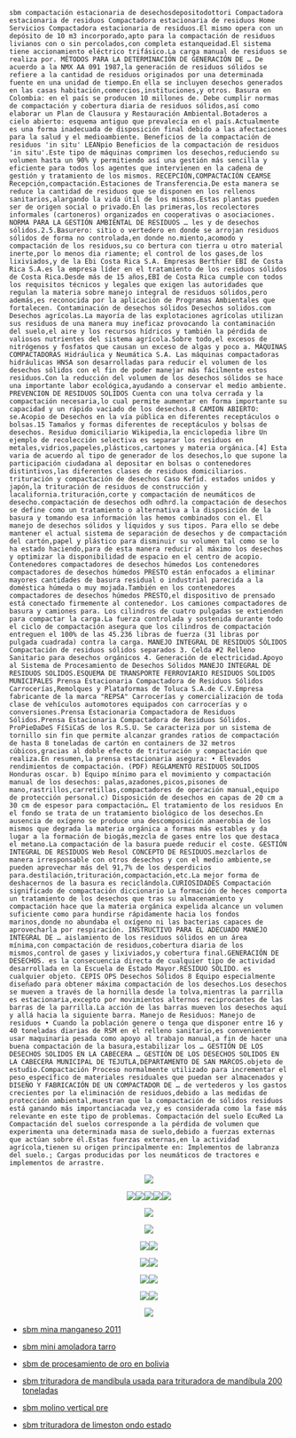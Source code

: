 
```
sbm compactación estacionaria de desechosdepositodottori Compactadora estacionaria de residuos Compactadora estacionaria de residuos Home Servicios Compactadora estacionaria de residuos.El mismo opera con un depósito de 10 m3 incorporado,apto para la compactación de residuos livianos con o sin percolados,con completa estanqueidad.El sistema tiene accionamiento eléctrico trifásico.La carga manual de residuos se realiza por. MÉTODOS PARA LA DETERMINACIÓN DE GENERACIÓN DE … De acuerdo a la NMX AA 091 1987,la generación de residuos sólidos se refiere a la cantidad de residuos originados por una determinada fuente en una unidad de tiempo.En ella se incluyen desechos generados en las casas habitación,comercios,instituciones,y otros. Basura en Colombia: en el país se producen 10 millones de. Debe cumplir normas de compactación y cobertura diaria de residuos sólidos,así como elaborar un Plan de Clausura y Restauración Ambiental.Botaderos a cielo abierto: esquema antiguo que prevalecía en el país.Actualmente es una forma inadecuada de disposición final debido a las afectaciones para la salud y el medioambiente. Beneficios de la compactación de residuos 'in situ' LEANpio Beneficios de la compactación de residuos 'in situ'.Este tipo de máquinas comprimen los desechos,reduciendo su volumen hasta un 90% y permitiendo así una gestión más sencilla y eficiente para todos los agentes que intervienen en la cadena de gestión y tratamiento de los mismos. RECEPCIÓN,COMPACTACIÓN CEAMSE Recepción,compactación.Estaciones de Transferencia.De esta manera se reduce la cantidad de residuos que se disponen en los rellenos sanitarios,alargando la vida útil de los mismos.Estas plantas pueden ser de origen social o privado.En las primeras,los recolectores informales (cartoneros) organizados en cooperativas o asociaciones. NORMA PARA LA GESTIÓN AMBIENTAL DE RESIDUOS … les y de desechos sólidos.2.5.Basurero: sitio o vertedero en donde se arrojan residuos sólidos de forma no controlada,en donde no.miento,acomodo y compactación de los residuos,su co bertura con tierra u otro material inerte,por lo menos dia riamente; el control de los gases,de los lixiviados,y de la Ebi Costa Rica S.A. Empresas Berthier EBI de Costa Rica S.A.es la empresa líder en el tratamiento de los residuos sólidos de Costa Rica.Desde más de 15 años,EBI de Costa Rica cumple con todos los requisitos técnicos y legales que exigen las autoridades que regulan la materia sobre manejo integral de residuos sólidos,pero además,es reconocida por la aplicación de Programas Ambientales que fortalecen. Contaminación de desechos sólidos Desechos solidos.com Desechos agrícolas.La mayoría de las explotaciones agrícolas utilizan sus residuos de una manera muy ineficaz provocando la contaminación del suelo,el aire y los recursos hídricos y también la pérdida de valiosos nutrientes del sistema agrícola.Sobre todo,el excesos de nitrógenos y fosfatos que causan un exceso de algas y poco a. MÁQUINAS COMPACTADORAS Hidráulica y Neumática S.A. Las máquinas compactadoras hidráulicas HNSA son desarrolladas para reducir el volumen de los desechos sólidos con el fin de poder manejar más fácilmente estos residuos.Con la reducción del volumen de los desechos sólidos se hace una importante labor ecológica,ayudando a conservar el medio ambiente. PREVENCION DE RESIDUOS SOLIDOS Cuenta con una tolva cerrada y la compactación necesaria,lo cual permite aumentar en forma importante su capacidad y un rápido vaciado de los desechos.8 CAMION ABIERTO: se.Acopio de Desechos en la vía pública en diferentes receptáculos o bolsas.15 Tamaños y formas diferentes de receptáculos y bolsas de desechos. Residuo domiciliario Wikipedia,la enciclopedia libre Un ejemplo de recolección selectiva es separar los residuos en metales,vidrios,papeles,plásticos,cartones y materia orgánica.[4] Esta varia de acuerdo al tipo de generador de los desechos,lo que supone la participación ciudadana al depositar en bolsas o contenedores distintivos,las diferentes clases de residuos domiciliarios. trituración y compactación de desechos Caso Kefid. estados unidos y japón,la trituración de residuos de construcción y lacalifornia.trituración,corte y compactación de neumáticos de desecho.compactación de desechos odh odhrd.la compactación de desechos se define como un tratamiento o alternativa a la disposición de la basura y tomando esa información las hemos combinados con el. El manejo de desechos sólidos y líquidos y sus tipos. Para ello se debe mantener el actual sistema de separación de desechos y de compactación del cartón,papel y plástico para disminuir su volumen tal como se lo ha estado haciendo,para de esta manera reducir al máximo los desechos y optimizar la disponibilidad de espacio en el centro de acopio. Contenedores compactadores de desechos húmedos Los contenedores compactadores de desechos húmedos PRESTO están enfocados a eliminar mayores cantidades de basura residual o industrial parecida a la doméstica húmeda o muy mojada.También en los contenedores compactadores de desechos húmedos PRESTO,el dispositivo de prensado está conectado firmemente al contenedor. Los camiones compactadores de basura y camiones para. Los cilindros de cuatro pulgadas se extienden para compactar la carga.La fuerza controlada y sostenida durante todo el ciclo de compactación asegura que los cilindros de compactación entreguen el 100% de las 45.236 libras de fuerza (31 libras por pulgada cuadrada) contra la carga. MANEJO INTEGRAL DE RESIDUOS SÓLIDOS Compactación de residuos sólidos separados 3. Celda #2 Relleno Sanitario para desechos orgánicos 4. Generación de electricidad.Apoyo al Sistema de Procesamiento de Desechos Sólidos MANEJO INTEGRAL DE RESIDUOS SOLIDOS.ESQUEMA DE TRANSPORTE FERROVIARIO RESIDUOS SOLIDOS MUNICIPALES Prensa Estacionaria Compactadora de Residuos Sólidos Carrocerías,Remolques y Plataformas de Toluca S.A.de C.V.Empresa fabricante de la marca "REPSA" Carrocerías y comercialización de toda clase de vehículos automotores equipados con carrocerías y o conversiones.Prensa Estacionaria Compactadora de Residuos Sólidos.Prensa Estacionaria Compactadora de Residuos Sólidos. ProPieDaDeS FíSiCaS de los R.S.U. Se caracteriza por un sistema de tornillo sin fin que permite alcanzar grandes ratios de compactación de hasta 8 toneladas de cartón en containers de 32 metros cúbicos,gracias al doble efecto de trituración y compactación que realiza.En resumen,la prensa estacionaria asegura: • Elevados rendimientos de compactación. (PDF) REGLAMENTO RESIDUOS SOLIDOS Honduras oscar. b) Equipo mínimo para el movimiento y compactación manual de los desechos: palas,azadones,picos,pisones de mano,rastrillos,carretillas,compactadores de operación manual,equipo de protección personal.c) Disposición de desechos en capas de 20 cm a 30 cm de espesor para compactación… El tratamiento de los residuos En el fondo se trata de un tratamiento biológico de los desechos.En ausencia de oxígeno se produce una descomposición anaerobia de los mismos que degrada la materia orgánica a formas más estables y da lugar a la formación de biogás,mezcla de gases entre los que destaca el metano.La compactación de la basura puede reducir el coste. GESTIÓN INTEGRAL DE RESIDUOS Web Resol CONCEPTO DE RESIDUOS.mezclarlos de manera irresponsable con otros desechos y con el medio ambiente,se pueden aprovechar más del 91,7% de los desperdicios para.destilación,trituración,compactación,etc.La mejor forma de deshacernos de la basura es reciclándola.CURIOSIDADES Compactación significado de compactación diccionario La formación de heces comporta un tratamiento de los desechos que tras su almacenamiento y compactación hace que la materia orgánica expelida alcance un volumen suficiente como para hundirse rápidamente hacia los fondos marinos,donde no abundaba el oxígeno ni las bacterias capaces de aprovecharla por respiración. INSTRUCTIVO PARA EL ADECUADO MANEJO INTEGRAL DE … aislamiento de los residuos sólidos en un área mínima,con compactación de residuos,cobertura diaria de los mismos,control de gases y lixiviados,y cobertura final.GENERACIÓN DE DESECHOS. es la consecuencia directa de cualquier tipo de actividad desarrollada en la Escuela de Estado Mayor.RESIDUO SÓLIDO. es cualquier objeto. CEPIS OPS Desechos Sólidos 8 Equipo especialmente diseñado para obtener máxima compactación de los desechos.Los desechos se mueven a través de la hornilla desde la tolva,mientras la parrilla es estacionaria,excepto por movimientos alternos reciprocantes de las barras de la parrilla.La acción de las barras mueven los desechos aquí y allá hacia la siguiente barra. Manejo de Residuos: Manejo de residuos • Cuando la población genere o tenga que disponer entre 16 y 40 toneladas diarias de RSM en el relleno sanitario,es conveniente usar maquinaria pesada como apoyo al trabajo manual,a fin de hacer una buena compactación de la basura,estabilizar los … GESTIÓN DE LOS DESECHOS SOLIDOS EN LA CABECERA … GESTIÓN DE LOS DESECHOS SOLIDOS EN LA CABECERA MUNICIPAL DE TEJUTLA,DEPARTAMENTO DE SAN MARCOS.objeto de estudio.Compactación Proceso normalmente utilizado para incrementar el peso específico de materiales residuales que puedan ser almacenados y DISEÑO Y FABRICACIÓN DE UN COMPACTADOR DE … de vertederos y los gastos crecientes por la eliminación de residuos,debido a las medidas de protección ambiental,muestran que la compactación de sólidos residuos está ganando más importanciacada vez,y es considerada como la fase más relevante en este tipo de problemas. Compactación del suelo EcuRed La Compactación del suelos corresponde a la pérdida de volumen que experimenta una determinada masa de suelo,debido a fuerzas externas que actúan sobre él.Estas fuerzas externas,en la actividad agrícola,tienen su origen principalmente en: Implementos de labranza del suelo.; Cargas producidas por los neumáticos de tractores e implementos de arrastre. 
```

<div align="center">

<a href="https://es-crusher.shibang-china.com/github&k=sbm+compactaci%C3%B3n+estacionaria+de+desechos"><img src="https://static.shibang-china.com/es/crusher/logo.jpg"></a>

<a href="https://es-crusher.shibang-china.com/github&k=sbm+compactaci%C3%B3n+estacionaria+de+desechos"><img src="https://static.shibang-china.com/es/crusher/index.jpg"></a><a href="https://es-crusher.shibang-china.com/material.htmlgithub&k=sbm+compactaci%C3%B3n+estacionaria+de+desechos"><img src="https://static.shibang-china.com/es/crusher/material.jpg"></a><a href="https://es-crusher.shibang-china.com/application.htmlgithub&k=sbm+compactaci%C3%B3n+estacionaria+de+desechos"><img src="https://static.shibang-china.com/es/crusher/application.jpg"></a><a href="https://es-crusher.shibang-china.com/aboutus.htmlgithub&k=sbm+compactaci%C3%B3n+estacionaria+de+desechos"><img src="https://static.shibang-china.com/es/crusher/aboutus.jpg"></a><a href="https://es-crusher.shibang-china.com/contact.htmlgithub&k=sbm+compactaci%C3%B3n+estacionaria+de+desechos"><img src="https://static.shibang-china.com/es/crusher/contact.jpg"></a>

<a href="https://es-crusher.shibang-china.com/github&k=sbm+compactaci%C3%B3n+estacionaria+de+desechos"><img src="https://static.shibang-china.com/es/crusher/banner.jpg"></a>

<a href="https://swt.shibang-china.com/github&k=sbm+compactaci%C3%B3n+estacionaria+de+desechos"><img src="https://static.shibang-china.com/es/crusher/text.jpg"></a>

<a href="https://swt.shibang-china.com/github&k=sbm+compactaci%C3%B3n+estacionaria+de+desechos"><img src="https://static.shibang-china.com/es/crusher/chat.jpg"></a><a href="https://es-crusher.shibang-china.com/contact.htmlgithub&k=sbm+compactaci%C3%B3n+estacionaria+de+desechos"><img src="https://static.shibang-china.com/es/crusher/message.jpg"></a>

<a href="https://es-crusher.shibang-china.com/products/pe.htmlgithub&k=sbm+compactaci%C3%B3n+estacionaria+de+desechos"><img src="https://static.shibang-china.com/es/crusher/pe.jpg"></a><a href="https://es-crusher.shibang-china.com/products/pf.htmlgithub&k=sbm+compactaci%C3%B3n+estacionaria+de+desechos"><img src="https://static.shibang-china.com/es/crusher/pf.jpg"></a>

<a href="https://es-crusher.shibang-china.com/products/hpt.htmlgithub&k=sbm+compactaci%C3%B3n+estacionaria+de+desechos"><img src="https://static.shibang-china.com/es/crusher/hpt.jpg"></a><a href="https://es-crusher.shibang-china.com/products/vsi.htmlgithub&k=sbm+compactaci%C3%B3n+estacionaria+de+desechos"><img src="https://static.shibang-china.com/es/crusher/vsi.jpg"></a>

<a href="https://es-crusher.shibang-china.com/products/klv.htmlgithub&k=sbm+compactaci%C3%B3n+estacionaria+de+desechos"><img src="https://static.shibang-china.com/es/crusher/klv.jpg"></a><a href="https://es-crusher.shibang-china.com/products/portable.htmlgithub&k=sbm+compactaci%C3%B3n+estacionaria+de+desechos"><img src="https://static.shibang-china.com/es/crusher/portable.jpg"></a>

<a href="https://swt.shibang-china.com/github&k=sbm+compactaci%C3%B3n+estacionaria+de+desechos"><img src="https://static.shibang-china.com/es/crusher/case.jpg"></a>

</div>


* [sbm mina manganeso 2011](sbm%20mina%20manganeso%202011.md)

* [sbm mini amoladora tarro](sbm%20mini%20amoladora%20tarro.md)

* [sbm de procesamiento de oro en bolivia](sbm%20de%20procesamiento%20de%20oro%20en%20bolivia.md)

* [sbm trituradora de mandíbula usada para trituradora de mandíbula 200 toneladas](sbm%20trituradora%20de%20mand%C3%ADbula%20usada%20para%20trituradora%20de%20mand%C3%ADbula%20200%20toneladas.md)

* [sbm molino vertical pre](sbm%20molino%20vertical%20pre.md)

* [sbm trituradora de limeston ondo estado](sbm%20trituradora%20de%20limeston%20ondo%20estado.md)
